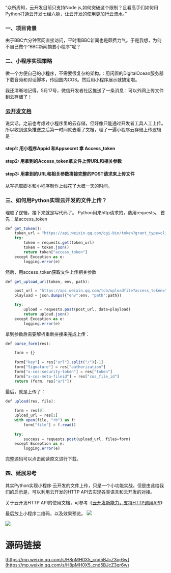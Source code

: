 “众所周知，云开发目前只支持Node js,如何突破这个限制？且看高手们如何用Python打通云开发七经六脉，让云开发的使用更加行云流水。”

### 一、项目背景
由于BBC六分钟官网直接访问，平时看BBC新闻也是颇费力气。于是我想，为何不自己做个“BBC新闻摘要小程序”呢？

### 二、小程序实现策略
做一个方便自己的小程序，不需要很复杂的架构。：用闲置的DigitalOcean服务器下载音频和对话脚本，传回国内COS。然后用小程序展示就搞定啦。

我还清晰地记得，5月17号，微信开发者社区推送了一条消息：可以外网上传文件到云存储了！

### [云开发文档](https://developers.weixin.qq.com/miniprogram/dev/wxcloud/reference-http-api/index.html)

说实话，之前也考虑过小程序里的云存储，但好像只能通过开发者工具人工上传。所以收到这条推送之后第一时间就去看了文档，理了一遍小程序云存储上传逻辑是：

#### step1: 用小程序Appid 和Appsecret 拿 Access_token
#### step2: 用拿到的Access_token拿文件上传URL和相关参数
#### step3: 用拿到的URL和相关参数拼接完整的POST请求来上传文件

从写抓取脚本和小程序制作上线花了大概一天的时间。

### 三、如何用Python实现云开发的文件上传？
理顺了逻辑，接下来就是写代码了。 Python用来http请求的，选用requests。 首先：拿access_token
```javascript
def get_token():
    token_url = "https://api.weixin.qq.com/cgi-bin/token?grant_type=client_credential&appid=" + ID + "&secret=" + SECRET
    try:
        token = requests.get(token_url)
        token = token.json()
        return token["access_token"]
    except Exception as e:
        logging.error(e)
```
然后，用access_token获取文件上传相关参数
```javascript
def get_upload_url(token, env, path):

    post_url = "https://api.weixin.qq.com/tcb/uploadfile?access_token=" + token
    playload = json.dumps({"env":env, "path":path})

    try:
        upload = requests.post(post_url, data=playload)
        return upload.json()
    except Exception as e:
        logging.error(e)
```
拿到参数后需要解析重新拼接来完成上传：
```javascript
def parse_form(res):

    form = {}
    
    form["key"] = res["url"].split("/")[-1]
    form["Signature"] = res["authorization"]
    form["x-cos-security-token"] = res["token"]
    form["x-cos-meta-fileid"] = res["cos_file_id"]
    return (form, res["url"])
```

最后，就是上传了：
```javascript
def upload(res, file):
    
    form = res[0]
    upload_url = res[1]
    with open(file, "rb") as f:
        form["file"] = f.read()
        
    try:
        success = requests.post(upload_url, files=form)
    except Exception as e:
        logging.error(e)
```
完整源码可以点击阅读原文进行下载。

### 四、延展思考
其实Python实现小程序·云开发的文件上传，只是一个小功能实战，但是由此给我们的启示是，可以利用云开发的HTTP API去实现各类语言和云开发的对接。

关于云开发HTTP API的使用文档，可参考《[云开发新能力，支持HTTP调用API](https://mp.weixin.qq.com/s/O1I2c5zirqwrdlPy2CvRbg)》

最后放上小程序二维码，以及效果预览。
![](https://puui.qpic.cn/vupload/0/20190724_1563955777872_efm3wxb2pg5.jpeg/0)

![](https://puui.qpic.cn/vupload/0/20190724_1563955806475_b9tib1bgdw5.jpeg/0)

# 源码链接
[https://mp.weixin.qq.com/s/H8pMH0X5_cnd5BJcZ3qr6w](https://mp.weixin.qq.com/s/H8pMH0X5_cnd5BJcZ3qr6w)
